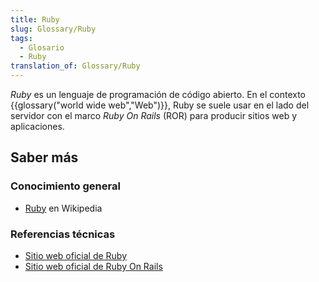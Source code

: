 ```yaml
---
title: Ruby
slug: Glossary/Ruby
tags:
  - Glosario
  - Ruby
translation_of: Glossary/Ruby
---
```

_Ruby_ es un lenguaje de programación de código abierto. En el contexto {{glossary("world wide web","Web")}}, Ruby se suele usar en el lado del servidor con el marco _Ruby On Rails_ (ROR) para producir sitios web y aplicaciones.

## Saber más

### Conocimiento general

- [Ruby](https://es.wikipedia.org/wiki/Ruby) en Wikipedia

### Referencias técnicas

- [Sitio web oficial de Ruby](https://www.ruby-lang.org/es/)
- [Sitio web oficial de Ruby On Rails](https://rubyonrails.org/)

